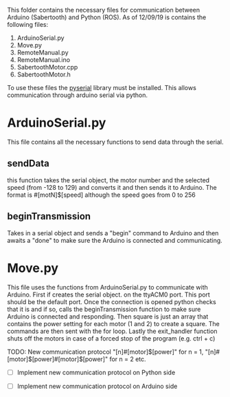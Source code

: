 This folder contains the necessary files for communication between Arduino (Sabertooth) and Python (ROS).
As of 12/09/19 is contains the following files:
 1. ArduinoSerial.py
 2. Move.py
 3. RemoteManual.py
 4. RemoteManual.ino
 5. SabertoothMotor.cpp
 6. SabertoothMotor.h
 
To use these files the [pyserial](https://pythonhosted.org/pyserial/) library must be installed. This allows communication through arduino serial via python.

# ArduinoSerial.py
This file contains all the necessary functions to send data through the serial.
## sendData
this function takes the serial object, the motor number and the selected speed (from -128 to 129) and converts it and then sends it to Arduino. 
The format is #[motN]$[speed] although the speed goes from 0 to  256

## beginTransmission
Takes in a serial object and sends a "begin" command to Arduino and then awaits a "done" to make sure the Arduino is connected and communicating. 

# Move.py
This file uses the functions from ArduinoSerial.py to communicate with Arduino.
First if creates the serial object. on the ttyACM0 port. This port should be the default port. Once the connection is opened python checks that it is and if so, calls the beginTransmission function to make sure Arduino is connected and responding.
Then square is just an array that contains the power setting for each motor (1 and 2) to create a square.  The commands are then sent with the for loop.
Lastly the exit_handler function shuts off the motors in case of a forced stop of the program (e.g. ctrl + c)


TODO:
New communication protocol "[n]#[motor]$[power]" for n = 1, "[n]#[motor]$[power]#[motor]$[power]" for n = 2 etc.
- [ ] Implement new communication protocol on Python side
- [ ] Implement new communication protocol on Arduino side

